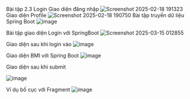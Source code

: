 Bài tập 2.3 Login
Giao diện đăng nhập
![Screenshot 2025-02-18 191323](https://github.com/user-attachments/assets/ac3dd9a1-191c-47cd-9d12-4f004dd6d3b5)
Giao diện Profile
![Screenshot 2025-02-18 190750](https://github.com/user-attachments/assets/ba02e915-f3d3-40e7-ab9e-c2520f845f04)
Bài tập truyền dữ liệu Spring Boot
![image](https://github.com/user-attachments/assets/573aa7bb-8973-4cbc-b7a2-5645027f0513)

Bài tập giao diện Login với SpringBoot
![Screenshot 2025-03-15 012855](https://github.com/user-attachments/assets/1955e767-0dc2-43e9-955f-7d78095d1dfe)

Giao diện sau khi login vào
![image](https://github.com/user-attachments/assets/37fc0df0-1a64-4e68-90d9-49c3600d014d)

Giao diện BMI với Spring Boot
![image](https://github.com/user-attachments/assets/ad2e8397-e85d-42a9-9f99-7eb1e421b751)

Giao diện sau khi submit

![image](https://github.com/user-attachments/assets/19db795f-b41b-452d-905d-3ccc23e936e4)

Ví dụ bố cục với Fragment
![image](https://github.com/user-attachments/assets/65af3c92-54d3-43a0-b663-3c3172ac4517)
